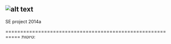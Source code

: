 
 ## ![alt text](https://www.dropbox.com/s/ypc18bo8pe66ws2/ez1.png "logo title" )


SE project 2014a 

===========================================================
טיוטות:


